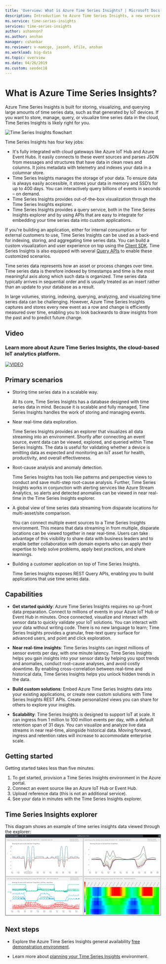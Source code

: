 ```yaml
---
title: 'Overview: What is Azure Time Series Insights? | Microsoft Docs'
description: Introduction to Azure Time Series Insights, a new service for time series data analytics and IoT solutions.
ms.service: time-series-insights
services: time-series-insights
author: ashannon7
ms.author: anshan
manager: cshankar
ms.reviewer: v-mamcge, jasonh, kfile, anshan
ms.workload: big-data
ms.topic: overview
ms.date: 04/26/2019
ms.custom: seodec18
---
```


# What is Azure Time Series Insights?

Azure Time Series Insights is built for storing, visualizing, and querying large amounts of time series data, such as that generated by IoT devices.  If you want to store, manage, query, or visualize time series data in the cloud, Time Series Insights is likely right for you.  

![Time Series Insights flowchart](media/overview/time-series-insights-flowchart.png)

Time Series Insights has four key jobs:

- It's fully integrated with cloud gateways like Azure IoT Hub and Azure Event Hubs. It easily connects to these event sources and parses JSON from messages and structures that have data in clean rows and columns. It joins metadata with telemetry and indexes your data in a columnar store.
- Time Series Insights manages the storage of your data. To ensure data is always easily accessible, it stores your data in memory and SSD’s for up to 400 days. You can interactively query billions of events in seconds – on demand.
- Time Series Insights provides out-of-the-box visualization through the Time Series Insights explorer.  
- Time Series Insights provides a query service, both in the Time Series Insights explorer and by using APIs that are easy to integrate for embedding your time series data into custom applications.  

If you're building an application, either for internal consumption or for external customers to use, Time Series Insights can be used as a back-end for indexing, storing, and aggregating time series data. You can build a custom visualization and user experience on top using the [Client SDK](tutorial-explore-js-client-lib.md). Time Series Insights is also equipped with several [Query APIs](how-to-shape-query-json.md) to enable these customized scenarios.  

Time series data represents how an asset or process changes over time. Time series data is therefore indexed by timestamps and time is the most meaningful axis along which such data is organized. Time series data typically arrives in sequential order and is usually treated as an insert rather than an update to your database as a result.

In large volumes, storing, indexing, querying, analyzing, and visualizing time series data can be challenging.
However, Azure Time Series Insights captures and stores every new event as a row and change is efficiently measured over time, enabling you to look backwards to draw insights from the past and to predict future change.

## Video

### Learn more about Azure Time Series Insights, the cloud-based IoT analytics platform.</br>

[![VIDEO](https://img.youtube.com/vi/GaARrFfjoss/0.jpg)](https://www.youtube.com/watch?v=GaARrFfjoss)

## Primary scenarios

- Storing time series data in a scalable way.  

   At its core, Time Series Insights has a database designed with time series data in mind.  Because it is scalable and fully managed, Time Series Insights handles the work of storing and managing events.

- Near real-time data exploration.  

   Time Series Insights provides an explorer that visualizes all data streaming into an environment.  Shortly after connecting an event source, event data can be viewed, explored, and queried within Time Series Insights.  The data is useful for validating whether a device is emitting data as expected and monitoring an IoT asset for health, productivity, and overall effectiveness.  

- Root-cause analysis and anomaly detection.

   Time Series Insights has tools like patterns and perspective views to conduct and save multi-step root-cause analysis.  Further, Time Series Insights works in conjunction with alerting services like Azure Stream Analytics, so alerts and detected anomalies can be viewed in near real-time in the Time Series Insights explorer.  

- A global view of time series data streaming from disparate locations for multi-asset/site comparison.

   You can connect multiple event sources to a Time Series Insights environment.  This means that data streaming in from multiple, disparate locations can be viewed together in near real-time.  Users can take advantage of this visibility to share data with business leaders and to enable better collaboration with domain experts who can apply their expertise to help solve problems, apply best practices, and share learnings.

- Building a customer application on top of Time Series Insights. 

   Time Series Insights exposes REST Query APIs, enabling you to build applications that use time series data.

## Capabilities

- **Get started quickly**: Azure Time Series Insights requires no up-front data preparation. Connect to millions of events in your Azure IoT Hub or Event Hub in minutes. Once connected, visualize and interact with sensor data to quickly validate your IoT solutions. You can interact with your data without writing code.
There is no new language to learn; Time Series Insights provides a granular, free-text query surface for advanced users, and point and click exploration.

- **Near real-time insights**: Time Series Insights can ingest millions of sensor events per day, with one minute latency. Time Series Insights helps you gain insights into your sensor data by helping you spot trends and anomalies, conduct root-cause analyses, and avoid costly downtime. By enabling cross-correlation between real-time and historical data, Time Series Insights helps you unlock hidden trends in the data.

- **Build custom solutions**: Embed Azure Time Series Insights data into your existing applications, or create new custom solutions with Time Series Insights REST APIs. Create personalized views you can share for others to explore your insights.

- **Scalability**: Time Series Insights is designed to support IoT at scale. It can ingress from 1 million to 100 million events per day, with a default retention span of 31 days. You can visualize and analyze live data streams in near real-time, alongside historical data. Moving forward, ingress and retention rates will increase to accommodate enterprise scale.

## Getting started

Getting started takes less than five minutes.

1. To get started, provision a Time Series Insights environment in the Azure portal.
1. Connect an event source like an Azure IoT Hub or Event Hub.  
1. Upload reference data (this is not an additional service).
1. See your data in minutes with the Time Series Insights explorer.

## Time Series Insights explorer

This diagram shows an example of time series insights data viewed through the explorer:
![Time Series Insights explorer](media/time-series-insights-explorer/explorer4.png)

## Next steps

- Explore the Azure Time Series Insights general availability [free demonstration environment](./time-series-quickstart.md).

- Learn more about [planning your Time Series Insights](time-series-insights-environment-planning.md) environment.
